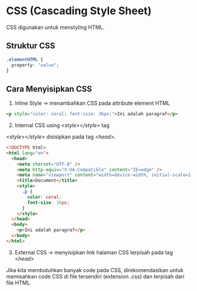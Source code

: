 # CSS (Cascading Style Sheet)

CSS digunakan untuk menstyling HTML.

## Struktur CSS

```css
.elementHTML {
  property: "value";
}
```

## Cara Menyisipkan CSS

1. Inline Style -> menambahkan CSS pada attribute element HTML

```html
<p style="color: coral; font-size: 36px;">Ini adalah paragraf</p>
```

2. Internal CSS using <_style_><_/style_> tag

<_style_><_/style_> disisipkan pada tag <_head_>.

```html
<!DOCTYPE html>
<html lang="en">
  <head>
    <meta charset="UTF-8" />
    <meta http-equiv="X-UA-Compatible" content="IE=edge" />
    <meta name="viewport" content="width=device-width, initial-scale=1.0" />
    <title>Document</title>
    <style>
      .p {
        color: coral;
        font-size: 36px;
      }
    </style>
  </head>
  <body>
    <p>Ini adalah paragraf</p>
  </body>
</html>
```

3. External CSS -> menyisipkan link halaman CSS terpisah pada tag <_head_>

Jika kita membutuhkan banyak code pada CSS, direkomendasikan untuk memisahkan code CSS di file tersendiri (extension .css) dan terpisah dari file HTML.
